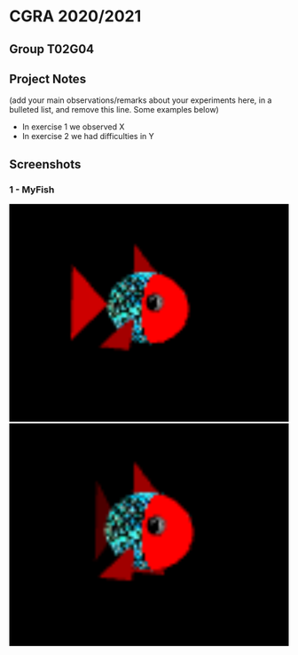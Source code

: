 # CGRA 2020/2021

## Group T02G04

## Project Notes

(add your main observations/remarks about your experiments here, in a bulleted list, and remove this line. Some examples below)

- In exercise 1 we observed X
- In exercise 2 we had difficulties in Y


## Screenshots


### 1 - MyFish

![Screenshot 1a](screenshots/proj-t2-g04-1a.png)
![Screenshot 1b](screenshots/proj-t2-g04-1b.png)